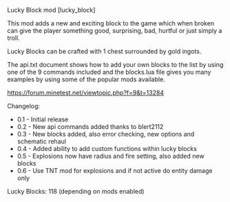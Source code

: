 Lucky Block mod [lucky_block]

This mod adds a new and exciting block to the game which when broken can give
the player something good, surprising, bad, hurtful or just simply a troll.

Lucky Blocks can be crafted with 1 chest surrounded by gold ingots.

The api.txt document shows how to add your own blocks to the list by using
one of the 9 commands included and the blocks.lua file gives you many examples
by using some of the popular mods available.

https://forum.minetest.net/viewtopic.php?f=9&t=13284

Changelog:

- 0.1 - Initial release
- 0.2 - New api commands added thanks to blert2112
- 0.3 - New blocks added, also error checking, new options and schematic rehaul
- 0.4 - Added ability to add custom functions within lucky blocks
- 0.5 - Explosions now have radius and fire setting, also added new blocks
- 0.6 - Use TNT mod for explosions and if not active do entity damage only

Lucky Blocks: 118 (depending on mods enabled)
